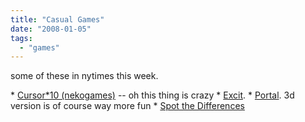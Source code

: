 ```yaml
---
title: "Casual Games"
date: "2008-01-05"
tags: 
  - "games"
---
```


some of these in nytimes this week.

\* [Cursor\*10 (nekogames)](http://www.nekogames.jp/mt/2008/01/cursor10.html "Cursor*10 (nekogames)") -- oh this thing is crazy \* [Excit](http://www.pixer.org/excit/). \* [Portal](http://portal.wecreatestuff.com/portal.php). 3d version is of course way more fun \* [Spot the Differences](http://www.ivoryboy.com/difference.html)
